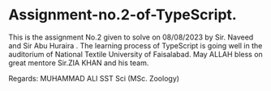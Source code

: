 # Assignment-no.2-of-TypeScript.
This is the assignment No.2 given to solve on 08/08/2023 by Sir. Naveed and Sir Abu Huraira .
The learning process of TypeScript is going well in the auditorium of National Textile University of Faisalabad.
May ALLAH bless on great mentore Sir.ZIA KHAN and his team.

Regards:
MUHAMMAD ALI
SST Sci (MSc. Zoology)
